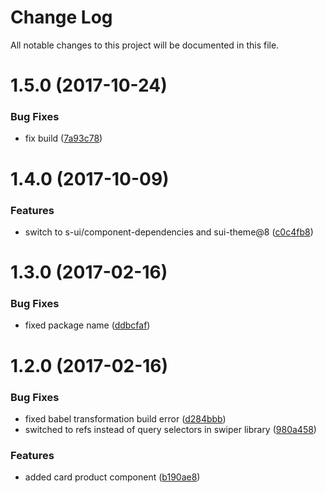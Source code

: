 # Change Log

All notable changes to this project will be documented in this file.

<a name="1.5.0"></a>
# 1.5.0 (2017-10-24)


### Bug Fixes

* fix build ([7a93c78](https://github.com/SUI-Components/sui-components/commit/7a93c78))



<a name="1.4.0"></a>
# 1.4.0 (2017-10-09)


### Features

* switch to s-ui/component-dependencies and sui-theme@8 ([c0c4fb8](https://github.com/SUI-Components/sui-components/commit/c0c4fb8))



<a name="1.3.0"></a>
# 1.3.0 (2017-02-16)


### Bug Fixes

* fixed package name ([ddbcfaf](https://github.com/SUI-Components/sui-components/commit/ddbcfaf))



<a name="1.2.0"></a>
# 1.2.0 (2017-02-16)


### Bug Fixes

* fixed babel transformation build error ([d284bbb](https://github.com/SUI-Components/sui-components/commit/d284bbb))
* switched to refs instead of query selectors in swiper library ([980a458](https://github.com/SUI-Components/sui-components/commit/980a458))


### Features

* added card product component ([b190ae8](https://github.com/SUI-Components/sui-components/commit/b190ae8))



